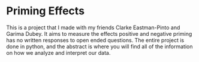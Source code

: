 # Priming Effects

This is a project that I made with my friends Clarke Eastman-Pinto and Garima Dubey. It aims to measure the effects positive and negative priming has no written responses to open ended questions. The entire project is done in python, and the abstract is where you will find all of the information on how we analyze and interpret our data.
